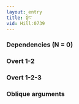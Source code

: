 ```yaml
---
layout: entry
title: སྟེང་
vid: Hill:0739
---
```

### Dependencies (N = 0)


### Overt 1-2


### Overt 1-2-3


### Oblique arguments
